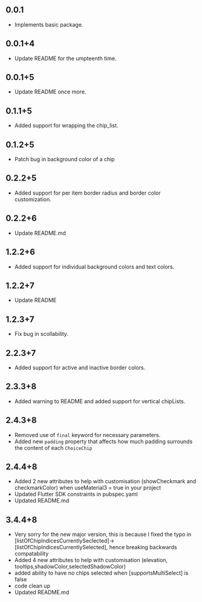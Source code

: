 ## 0.0.1

- Implements basic package.

## 0.0.1+4

- Update README for the umpteenth time.

## 0.0.1+5

- Update README once more.

## 0.1.1+5

- Added support for wrapping the chip_list.

## 0.1.2+5

- Patch bug in background color of a chip

## 0.2.2+5

- Added support for per item border radius and border color customization.

## 0.2.2+6

- Update README.md

## 1.2.2+6

- Added support for individual background colors and text colors.

## 1.2.2+7

- Update README

## 1.2.3+7

- Fix bug in scollability.

## 2.2.3+7

- Added support for active and inactive border colors.

## 2.3.3+8

- Added warning to README and added support for vertical chipLists.

## 2.4.3+8

- Removed use of `final` keyword for necessary parameters.
- Added new `padding` property that affects how much padding surrounds the content of each `ChoiceChip`


## 2.4.4+8

- Added 2 new attributes to help with customisation (showCheckmark and checkmarkColor) when useMaterial3 = true in your project
- Updated Flutter SDK constraints in pubspec.yaml
- Updated README.md


## 3.4.4+8

- Very sorry for the new major version, this is because I fixed the typo in [listOfChipIndicesCurrentlySeclected]->[listOfChipIndicesCurrentlySelected], hence breaking backwards compatability
- Added 4 new attributes to help with customisation (elevation, tooltips,shadowColor,selectedShadowColor)
- added ability to have no chips selected when [supportsMultiSelect] is false
- code clean up
- Updated README.md